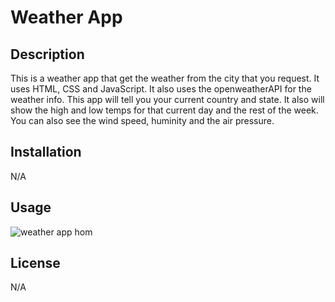 # Weather App

## Description 
This is a weather app that get the weather from the city that you request. It uses HTML, CSS and JavaScript. It also uses the openweatherAPI for the weather info. This app will tell you your current country and state. It also will show the high and low temps for that current day and the rest of the week. You can also see the wind speed, huminity and the air pressure.

## Installation 
N/A

## Usage

![weather app hom](https://github.com/masonamc5/mod-6-weather-chall/assets/145730456/507d69e8-34d5-4900-a6fb-ef4017d31522)

## License
N/A
